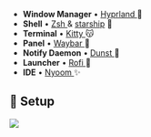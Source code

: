 * **Window Manager** • [Hyprland ](https://github.com/hyprwm/Hyprland) 💮
* **Shell** • [Zsh ](https://www.zsh.org) & [starship](https://github.com/starship/starship) 🌠 
* **Terminal** • [Kitty ](https://sw.kovidgoyal.net/kitty/) 😽 
* **Panel** • [Waybar ](https://packages.gentoo.org/packages/gui-apps/waybar) 🍑 
* **Notify Daemon** • [Dunst ](https://packages.gentoo.org/packages/x11-misc/dunst) 📠 
* **Launcher** • [Rofi ](https://github.com/davatorium/rofi) 🎑 
* **IDE** • [Nyoom ](https://github.com/nyoom-engineering/nyoom.nvim) ✨

## 💮 Setup

<img src="https://i.imgur.com/Qk79IFB.jpg">


